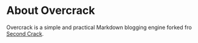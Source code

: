 About Overcrack
===============

Overcrack is a simple and practical Markdown blogging engine forked fro [Second Crack](https://github.com/marcoarment/secondcrack).
